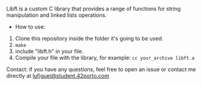 Libft is a custom C library that provides a range of functions for string manipulation and linked lists operations.

 - How to use:
1. Clone this repository inside the folder it's going to be used.
2. ```make```
3. include "libft.h" in your file.
4. Compile your file with the library, for example: ```cc your_archive libft.a```

Contact:
  if you have any questions, feel free to open an issue or contact me directly at lufiguei@student.42porto.com
